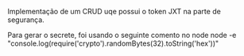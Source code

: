 Implementação de um CRUD uqe possui o token JXT na parte de segurança.

Para gerar o secrete, foi usando o seguinte comento no node
node -e "console.log(require('crypto').randomBytes(32).toString('hex'))"
